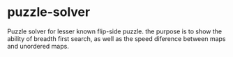 # puzzle-solver
Puzzle solver for lesser known flip-side puzzle. the purpose is to show the ability of breadth first search, as well as the speed diference between maps and unordered maps. 
